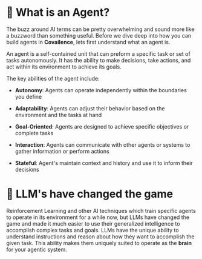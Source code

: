 # :robot: What is an Agent? 
The buzz around AI terms can be pretty overwhelming and sound more like a buzzword than something useful. Before we dive
deep into how you can build agents in **Covailence**, lets first understand what an agent is.

An agent is a self-contained unit that can preform a specific task or set of tasks autonomously. It has the ability to
make decisions, take actions, and act within its environment to achieve its goals.

The key abilities of the agent include:

- **Autonomy**: Agents can operate independently within the boundaries you define

- **Adaptability**: Agents can adjust their behavior based on the environment and the tasks at hand

- **Goal-Oriented**: Agents are designed to achieve specific objectives or complete tasks

- **Interaction**: Agents can communicate with other agents or systems to gather information or perform actions

- **Stateful**: Agent's maintain context and history and use it to inform their decisions

#  🧠  LLM's have changed the game

Reinforcement Learning and other AI techniques which train specific agents to operate in its environment 
for a while now, but LLMs have changed the game and made it much easier to use their generalized intelligence to
accomplish complex tasks and goals. LLMs have the unique ability to understand instructions and reason about how they
want to accomplish the given task. This ability makes them uniquely suited to operate as the **brain** for your agentic 
system. 

